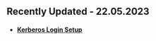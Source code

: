 ## Recently Updated - 22.05.2023
* #### [Kerberos Login Setup]

[nothing]: https://github.com/GeraldLeikam/tutorials/blob/master
[Kerberos Login Setup]: https://github.com/GeraldLeikam/tutorials/blob/master/guides/ownCloud/kerberos_login_setup.md